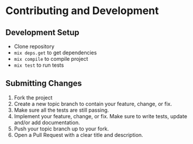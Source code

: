 # Contributing and Development

## Development Setup

* Clone repository
* `mix deps.get` to get dependencies
* `mix compile` to compile project
* `mix test` to run tests

## Submitting Changes

1. Fork the project
2. Create a new topic branch to contain your feature, change, or fix.
3. Make sure all the tests are still passing.
4. Implement your feature, change, or fix. Make sure to write tests, update and/or add documentation.
5. Push your topic branch up to your fork.
6. Open a Pull Request with a clear title and description.
